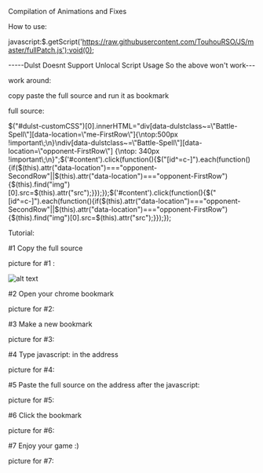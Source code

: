 Compilation of Animations and Fixes

How to use:

javascript:$.getScript('https://raw.githubusercontent.com/TouhouRSO/JS/master/fullPatch.js');void(0);

-----Dulst Doesnt Support Unlocal Script Usage So the above won't work---

work around:

copy paste the full source and run it as bookmark

full source:

$("#dulst-customCSS")[0].innerHTML="div[data-dulstclass~=\"Battle-Spell\"][data-location=\"me-FirstRow\"]{\ntop:500px !important\;\n}\ndiv[data-dulstclass~=\"Battle-Spell\"][data-location=\"opponent-FirstRow\"] {\ntop: 340px !important\;\n}";$('#content').click(function(){$("[id^=c-]").each(function(){if($(this).attr("data-location")==="opponent-SecondRow"||$(this).attr("data-location")==="opponent-FirstRow"){$(this).find("img")[0].src=$(this).attr("src");}});});$('#content').click(function(){$("[id^=c-]").each(function(){if($(this).attr("data-location")==="opponent-SecondRow"||$(this).attr("data-location")==="opponent-FirstRow"){$(this).find("img")[0].src=$(this).attr("src");}});});


Tutorial:

#1 Copy the full source

picture for #1 :

![alt text](http://puu.sh/9Qjvw/1292025b6e.jpg)

#2 Open your chrome bookmark

picture for #2:

#3 Make a new bookmark

picture for #3:

#4 Type    javascript:    in the address

picture for #4:

#5 Paste the full source on the address after the javascript:

picture for #5:

#6 Click the bookmark

picture for #6:

#7 Enjoy your game :)

picture for #7:
